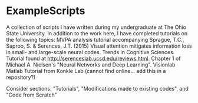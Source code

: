 # ExampleScripts
A collection of scripts I have written during my undergraduate at The Ohio State University.
In addition to the work here, I have completed tutorials on the following topics:
   MVPA analysis tutorial accompanying Sprague, T.C., Saproo, S. & Serences, J.T. (2015) Visual attention mitigates information loss in small- and large-scale neural codes. Trends in Cognitive Sciences. Tutorial found at http://serenceslab.ucsd.edu/reviews.html. 
   Chapter 1 of Michael A. Nielsen's "Neural Networks and Deep Learning". 
   Visionlab Matlab Tutorial from Konkle Lab (cannot find online... add this in a repository?)
   
   Consider sections: "Tutorials", "Modifications made to existing codes", and "Code from Scratch"
